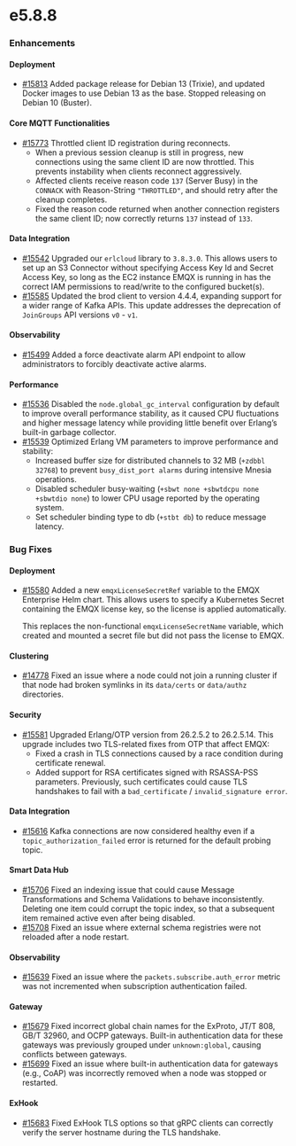 # e5.8.8

### Enhancements

#### Deployment

- [#15813](https://github.com/emqx/emqx/pull/15813) Added package release for Debian 13 (Trixie), and updated Docker images to use Debian 13 as the base.
  Stopped releasing on Debian 10 (Buster).

#### Core MQTT Functionalities

- [#15773](https://github.com/emqx/emqx/pull/15773) Throttled client ID registration during reconnects.
  - When a previous session cleanup is still in progress, new connections using the same client ID are now throttled. This prevents instability when clients reconnect aggressively.
  - Affected clients receive reason code `137` (Server Busy) in the `CONNACK` with Reason-String `"THROTTLED"`, and should retry after the cleanup completes.
  - Fixed the reason code returned when another connection registers the same client ID; now correctly returns `137` instead of `133`.

#### Data Integration

- [#15542](https://github.com/emqx/emqx/pull/15542) Upgraded our `erlcloud` library to `3.8.3.0`.  This allows users to set up an S3 Connector without specifying Access Key Id and Secret Access Key, so long as the EC2 instance EMQX is running in has the correct IAM permissions to read/write to the configured bucket(s).
- [#15585](https://github.com/emqx/emqx/pull/15585) Updated the brod client to version 4.4.4, expanding support for a wider range of Kafka APIs. This update addresses the deprecation of `JoinGroups` API versions `v0` - `v1`.

#### Observability

- [#15499](https://github.com/emqx/emqx/pull/15499) Added a force deactivate alarm API endpoint to allow administrators to forcibly deactivate active alarms.

#### Performance

- [#15536](https://github.com/emqx/emqx/pull/15536) Disabled the `node.global_gc_interval` configuration by default to improve overall performance stability, as it caused CPU fluctuations and higher message latency while providing little benefit over Erlang’s built-in garbage collector.
- [#15539](https://github.com/emqx/emqx/pull/15539) Optimized Erlang VM parameters to improve performance and stability:
  - Increased buffer size for distributed channels to 32 MB (`+zdbbl 32768`) to prevent `busy_dist_port alarms` during intensive Mnesia operations.
  - Disabled scheduler busy-waiting (`+sbwt none +sbwtdcpu none +sbwtdio none`) to lower CPU usage reported by the operating system.
  - Set scheduler binding type to db (`+stbt db`) to reduce message latency.

### Bug Fixes

#### Deployment

- [#15580](https://github.com/emqx/emqx/pull/15580) Added a new `emqxLicenseSecretRef` variable to the EMQX Enterprise Helm chart. This allows users to specify a Kubernetes Secret containing the EMQX license key, so the license is applied automatically.

  This replaces the non-functional `emqxLicenseSecretName` variable, which created and mounted a secret file but did not pass the license to EMQX.

#### Clustering

- [#14778](https://github.com/emqx/emqx/pull/14778) Fixed an issue where a node could not join a running cluster if that node had broken symlinks in its `data/certs` or `data/authz` directories.

#### Security

- [#15581](https://github.com/emqx/emqx/pull/15581) Upgraded Erlang/OTP version from 26.2.5.2 to 26.2.5.14. This upgrade includes two TLS-related fixes from OTP that affect EMQX:
  - Fixed a crash in TLS connections caused by a race condition during certificate renewal.
  - Added support for RSA certificates signed with RSASSA-PSS parameters. Previously, such certificates could cause TLS handshakes to fail with a `bad_certificate` / `invalid_signature error`.

#### Data Integration


- [#15616](https://github.com/emqx/emqx/pull/15616) Kafka connections are now considered healthy even if a `topic_authorization_failed` error is returned for the default probing topic.

#### Smart Data Hub


- [#15706](https://github.com/emqx/emqx/pull/15706) Fixed an indexing issue that could cause Message Transformations and Schema Validations to behave inconsistently. Deleting one item could corrupt the topic index, so that a subsequent item remained active even after being disabled.
- [#15708](https://github.com/emqx/emqx/pull/15708) Fixed an issue where external schema registries were not reloaded after a node restart.

#### Observability

- [#15639](https://github.com/emqx/emqx/pull/15639) Fixed an issue where the `packets.subscribe.auth_error` metric was not incremented when subscription authentication failed.

#### Gateway

- [#15679](https://github.com/emqx/emqx/pull/15679) Fixed incorrect global chain names for the ExProto, JT/T 808, GB/T 32960, and OCPP gateways. Built-in authentication data for these gateways was previously grouped under `unknown:global`, causing conflicts between gateways.
- [#15699](https://github.com/emqx/emqx/pull/15699) Fixed an issue where built-in authentication data for gateways (e.g., CoAP) was incorrectly removed when a node was stopped or restarted.

#### ExHook

- [#15683](https://github.com/emqx/emqx/pull/15683) Fixed ExHook TLS options so that gRPC clients can correctly verify the server hostname during the TLS handshake.
